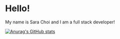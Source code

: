 # Hello!

My name is Sara Choi and I am a full stack developer!

[![Anurag's GitHub stats](https://github-readme-stats.vercel.app/api?username=saraysc)](https://github.com/anuraghazra/github-readme-stats)
